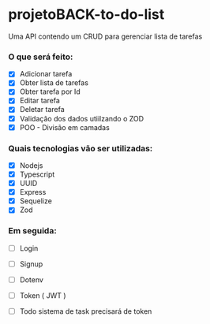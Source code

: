# projetoBACK-to-do-list

Uma API contendo um CRUD para gerenciar lista de tarefas

### O que será feito:
- [x] Adicionar tarefa
- [x] Obter lista de tarefas
- [x] Obter tarefa por Id
- [x] Editar tarefa
- [x] Deletar tarefa
- [x] Validação dos dados utiilzando o ZOD
- [x] POO - Divisão em camadas

### Quais tecnologias vão ser utilizadas:

- [x] Nodejs
- [x] Typescript
- [x] UUID
- [x] Express
- [x] Sequelize
- [x] Zod
 
### Em seguida:
- [ ] Login
- [ ] Signup
- [ ] Dotenv
- [ ] Token ( JWT )
- [ ] Todo sistema de task precisará de token
  
